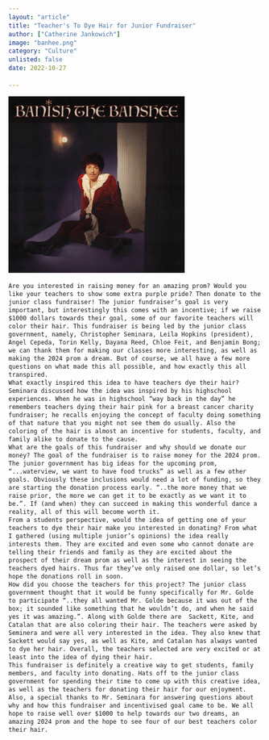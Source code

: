 ```yaml
---
layout: "article"
title: "Teacher's To Dye Hair for Junior Fundraiser"
author: ["Catherine Jankowich"]
image: "banhee.png"
category: "Culture"
unlisted: false
date: 2022-10-27
 
---
```


![Album Image](/assets/images/banhee.png)

	  
	Are you interested in raising money for an amazing prom? Would you like your teachers to show some extra purple pride? Then donate to the junior class fundraiser! The junior fundraiser’s goal is very important, but interestingly this comes with an incentive; if we raise $1000 dollars towards their goal, some of our favorite teachers will color their hair. This fundraiser is being led by the junior class government, namely, Christopher Seminara, Leila Hopkins (president), Angel Cepeda, Torin Kelly, Dayana Reed, Chloe Feit, and Benjamin Bong; we can thank them for making our classes more interesting, as well as making the 2024 prom a dream. But of course, we all have a few more questions on what made this all possible, and how exactly this all transpired. 
	What exactly inspired this idea to have teachers dye their hair? Seminara discussed how the idea was inspired by his highschool experiences. When he was in highschool “way back in the day” he remembers teachers dying their hair pink for a breast cancer charity fundraiser; he recalls enjoying the concept of faculty doing something of that nature that you might not see them do usually. Also the coloring of the hair is almost an incentive for students, faculty, and family alike to donate to the cause. 
	What are the goals of this fundraiser and why should we donate our money? The goal of the fundraiser is to raise money for the 2024 prom. The junior government has big ideas for the upcoming prom,  “...waterview, we want to have food trucks” as well as a few other goals. Obviously these inclusions would need a lot of funding, so they are starting the donation process early. “..the more money that we raise prior, the more we can get it to be exactly as we want it to be.”. If (and when) they can succeed in making this wonderful dance a reality, all of this will become worth it. 
	From a students perspective, would the idea of getting one of your teachers to dye their hair make you interested in donating? From what I gathered (using multiple junior’s opinions) the idea really interests them. They are excited and even some who cannot donate are telling their friends and family as they are excited about the prospect of their dream prom as well as the interest in seeing the teachers dyed hairs. Thus far they’ve only raised one dollar, so let’s hope the donations roll in soon. 
	How did you choose the teachers for this project? The junior class government thought that it would be funny specifically for Mr. Golde to participate “..they all wanted Mr. Golde because it was out of the box; it sounded like something that he wouldn’t do, and when he said yes it was amazing.”. Along with Golde there are  Sackett, Kite, and Catalan that are also coloring their hair. The teachers were asked by Seminera and were all very interested in the idea. They also knew that Sackett would say yes, as well as Kite, and Catalan has always wanted to dye her hair. Overall, the teachers selected are very excited or at least into the idea of dying their hair. 
	This fundraiser is definitely a creative way to get students, family members, and faculty into donating. Hats off to the junior class government for spending their time to come up with this creative idea, as well as the teachers for donating their hair for our enjoyment. Also, a special thanks to Mr. Seminara for answering questions about why and how this fundraiser and incentivised goal came to be. We all hope to raise well over $1000 to help towards our two dreams, an amazing 2024 prom and the hope to see four of our best teachers color their hair. 
